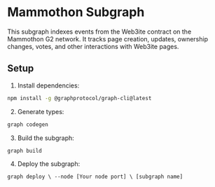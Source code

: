 # Mammothon Subgraph

This subgraph indexes events from the Web3ite contract on the Mammothon G2 network. It tracks page creation, updates, ownership changes, votes, and other interactions with Web3ite pages.

## Setup

1. Install dependencies:
```bash
npm install -g @graphprotocol/graph-cli@latest
```
2. Generate types:
```bash
graph codegen
```
3. Build the subgraph:
```
graph build
```
4. Deploy the subgraph:
```
graph deploy \ --node [Your node port] \ [subgraph name]
```
